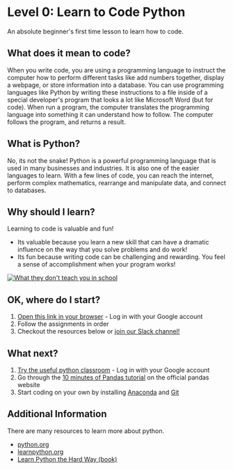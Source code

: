 # Level 0: Learn to Code Python
An absolute beginner's first time lesson to learn how to code.

## What does it mean to code?
When you write code, you are using a programming language to instruct the computer how to perform different tasks like add numbers together, display a webpage, or store information into a database.  You can use programming languages like Python by writing these instructions to a file inside of a special developer's program that looks a lot like Microsoft Word (but for code).  When run a program, the computer translates the programming language into something it can understand how to follow.  The computer follows the program, and returns a result.

## What is Python?
No, its not the snake!  Python is a powerful programming language that is used in many businesses and industries.  It is also one of the easier languages to learn.  With a few lines of code, you can reach the internet, perform complex mathematics, rearrange and manipulate data, and connect to databases.

## Why should I learn?
Learning to code is valuable and fun!
* Its valuable because you learn a new skill that can have a dramatic influence on the way that you solve problems and do work!
* Its fun because writing code can be challenging and rewarding. You feel a sense of accomplishment when your program works!

[![What they don't teach you in school](http://img.youtube.com/vi/nKIu9yen5nc/0.jpg)](http://www.youtube.com/watch?v=nKIu9yen5nc)

## OK, where do I start?
1. [Open this link in your browser](https://repl.it/classroom/invite/VDZSBkn) - Log in with your Google account
2. Follow the assignments in order
3. Checkout the resources below or [join our Slack channel!](https://join.slack.com/t/kodingkurriculum/signup)

## What next?
1. [Try the useful python classroom](https://repl.it/classroom/invite/VW0TRrO) - Log in with your Google account
2. Go through the [10 minutes of Pandas tutorial](https://pandas.pydata.org/pandas-docs/stable/10min.html) on the official pandas website
3. Start coding on your own by installing [Anaconda](https://conda.io/docs/user-guide/install/index.html) and [Git](https://git-scm.com/downloads)

## Additional Information
There are many resources to learn more about python.
* [python.org](http://www.python.org)
* [learnpython.org](http://www.learnpython.org)
* [Learn Python the Hard Way (book)](https://www.learnpythonthehardway.org/book/)

